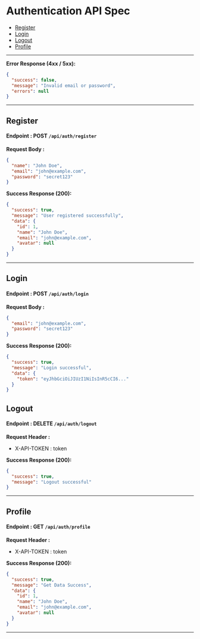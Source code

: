 # Authentication API Spec

- [Register](#register)
- [Login](#login)
- [Logout](#logout)
- [Profile](#profile)

---

**Error Response (4xx / 5xx):**

```json
{
  "success": false,
  "message": "Invalid email or password",
  "errors": null
}
```

---

## Register

#### Endpoint : POST `/api/auth/register`

**Request Body :**

```json
{
  "name": "John Doe",
  "email": "john@example.com",
  "password": "secret123"
}
```

**Success Response (200):**

```json
{
  "success": true,
  "message": "User registered successfully",
  "data": {
    "id": 1,
    "name": "John Doe",
    "email": "john@example.com",
    "avatar": null
  }
}
```

---

## Login

#### Endpoint : POST `/api/auth/login`

**Request Body :**

```json
{
  "email": "john@example.com",
  "password": "secret123"
}
```

**Success Response (200):**

```json
{
  "success": true,
  "message": "Login successful",
  "data": {
    "token": "eyJhbGciOiJIUzI1NiIsInR5cCI6..."
  }
}
```

## Logout

#### Endpoint : DELETE `/api/auth/logout`

**Request Header :**

- X-API-TOKEN : token

**Success Response (200):**

```json
{
  "success": true,
  "message": "Logout successful"
}
```

---

## Profile

#### Endpoint : GET `/api/auth/profile`

**Request Header :**

- X-API-TOKEN : token

**Success Response (200):**

```json
{
  "success": true,
  "message": "Get Data Success",
  "data": {
    "id": 1,
    "name": "John Doe",
    "email": "john@example.com",
    "avatar": null
  }
}
```

---
